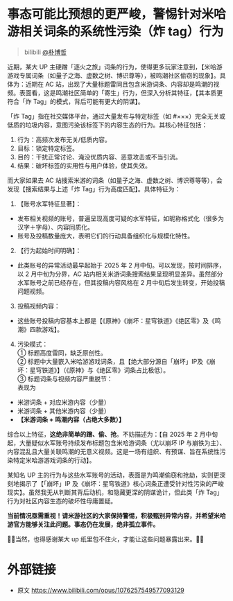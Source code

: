 # 事态可能比预想的更严峻，警惕针对米哈游相关词条的系统性污染（炸 tag）行为
> bilibili [@朴博哲](https://space.bilibili.com/3494355675384073)

近期，某大 UP 主硬蹭「逐火之旅」词条的行为，使得更多玩家注意到，【米哈游游戏专属词条（如量子之海、虚数之树、博识尊等），被鸣潮社区偷窃的现象】。具体为：近期在 AC 站，出现了大量标题雷同且包含米游词条、内容却是鸣潮的视频。表面看，这是鸣潮社区简单的「寄生」行为，但深入分析其特征，【其本质更符合「炸 Tag」的模式，背后可能有更大的阴谋】。

「炸 Tag」指在社交媒体平台，通过大量发布与特定标签（如 #×××）完全无关或低质的垃圾内容，意图污染该标签下的内容生态的行为。其核心特征包括：
1. 行为：高频次发布无关/低质内容。
2. 目标：锁定特定标签。
3. 目的：干扰正常讨论、淹没优质内容、恶意攻击或不当引流。
4. 结果：破坏标签的实用性与用户体验，使其失效。

而大家如果去 AC 站搜索米游的词条（如量子之海、虚数之树、博识尊等等），会发现【搜索结果与上述「炸 Tag」行为高度匹配】。具体特征为：
1. 【账号水军特征显著】：
- 发布相关视频的账号，普遍呈现高度可疑的水军特征，如昵称格式化（很多为汉字＋字母）、内容同质化。
- 账号及投稿数量庞大，表明它们的行动具备组织化与规模化特性。
2. 【行为起始时间明确】：
- 此类账号的异常活动最早起始于 2025 年 2 月中旬。可以发现，按时间排序，以 2 月中旬为分界，AC 站内相关米游词条搜索结果呈现明显差异。虽然部分水军账号之前已经存在，但其投稿内容风格在 2 月中旬后发生转变，开始投稿问题视频。
3.  投稿视频内容：
- 这些账号投稿内容基本上都是【《原神》《崩坏：星穹铁道》《绝区零》及《鸣潮》四款游戏】。
4. 污染模式：\
① 标题高度雷同，缺乏原创性。\
② 标题中大量嵌入米哈游游戏词条，且【绝大部分源自「崩坏」IP及《崩坏：星穹铁道》】（《原神》与《绝区零》词条占比极低）。\
③ 标题词条与视频内容严重脱节：\
表现为
- 米游词条 + 对应米游内容（少量）
- 米游词条 + 其他米游内容（少量）
- **【米游词条 + 鸣潮内容（占绝大多数）】**

综合以上特征，**这绝非简单的蹭、偷、抢**。不妨描述为：【自 2025 年 2 月中旬起，大量疑似水军账号持续发布标题包含米哈游词条（尤以崩坏 IP 与崩铁为主）、内容混乱且大量关联鸣潮的无意义视频。这是一场有组织、有预谋、旨在系统性污染特定米哈游游戏词条的行动】。

某知名 UP 主的行为与这些水军账号的活动，表面是为鸣潮偷窃和抢劫，实则更深刻地揭示了【「崩坏」IP 及《崩坏：星穹铁道》核心词条正遭受针对性污染的严峻现实】。虽然我无从判断其背后动机，和隐藏更深的阴谋诡计，但此类「炸 Tag」行为对社区内容生态的破坏性毋庸置疑。

**当前情况亟需重视！请米游社区的大家保持警惕，积极甄别异常内容，并希望米哈游官方能够关注此问题。事态仍在发展，绝非孤立事件。**

👻👻当然，也得感谢某大 up 纸里包不住火，才能让这些问题暴露出来。👻👻

# 外部链接
- 原文 https://www.bilibili.com/opus/1076257549577093129
